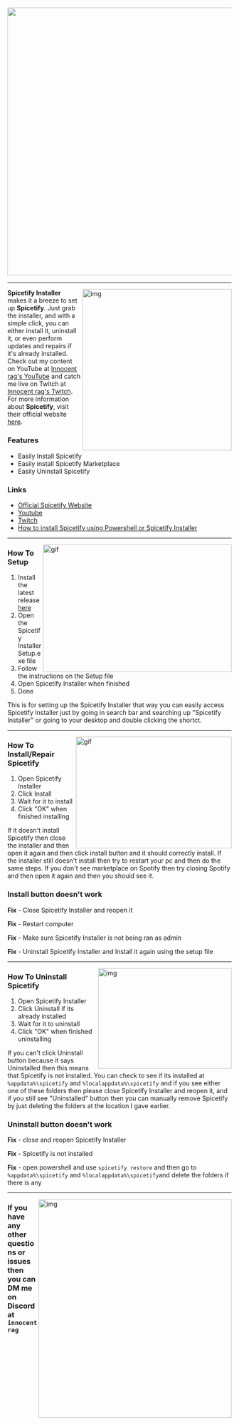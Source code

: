 <h3 align="center"><a href="https://spicetify.app/"><img src="https://i.imgur.com/iwcLITQ.png" width="600px"></a></h3>


---

<img src="https://i.imgur.com/DhDZSZR.png" alt="img" align="right" width="335px" height="362px">

**Spicetify Installer** makes it a breeze to set up **Spicetify**. Just grab the installer, and with a simple click, you can either install it, uninstall it, or even perform updates and repairs if it's already installed. Check out my content on YouTube at [Innocent rag's YouTube](https://www.youtube.com/@innocentrag) and catch me live on Twitch at [Innocent rag's Twitch](https://www.twitch.tv/innocentrag). For more information about **Spicetify**, visit their official website [here](https://spicetify.app/).

### Features

- Easily Install Spicetify
- Easily install Spicetify Marketplace
- Easily Uninstall Spicetify

### Links

- [Official Spicetify Website](https://spicetify.app)
- [Youtube](https://www.youtube.com/@innocentrag)
- [Twitch](https://www.twitch.tv/innocentrag)
- [How to install Spicetify using Powershell or Spicetify Installer](https://www.youtube.com/watch?v=b73eWOkQssE&t=53s)

---

<img src="https://i.imgur.com/L0qjPvJ.gif" alt="gif" align="right" width="424px" height="286px">

### How To Setup
1. Install the latest release [here](https://github.com/innocentrag/Spicetify-Installer/releases/latest)
2. Open the Spicetify Installer Setup.exe file
3. Follow the instructions on the Setup file
4. Open Spicetify Installer when finished
5. Done

This is for setting up the Spicetify Installer that way you can easily access Spicetify Installer just by going in search bar and searching up "Spicetify Installer" or going to your desktop and double clicking the shortct.

---

<img src="https://i.imgur.com/OayuETJ.gif" alt="gif" align="right" width="350px" height="250px">

### How To Install/Repair Spicetify
1. Open Spicetify Installer
2. Click Install
3. Wait for it to install
4. Click "OK" when finished installing

If it doesn't install Spicetify then close the installer and then open it again and then click install button and it should correctly install. If the installer still doesn't install then try to restart your pc and then do the same steps. If you don't see marketplace on Spotify then try closing Spotify and then open it again and then you should see it.

### Install button doesn't work

**Fix** - Close Spicetify Installer and reopen it

**Fix** - Restart computer

**Fix** - Make sure Spicetify Installer is not being ran as admin

**Fix** - Uninstall Spicetify Installer and Install it again using the setup file

---

<img src="https://i.imgur.com/cIh7Cah.gif" alt="img" align="right" width="300px" height="225px">

### How To Uninstall Spicetify
1. Open Spicetify Installer
2. Click Uninstall if its already installed
3. Wait for it to uninstall
4. Click "OK" when finished uninstalling

If you can't click Uninstall button because it says Uninstalled then this means that Spicetify is not installed.
You can check to see if its installed at `%appdata%\spicetify` and `%localappdata%\spicetify` and if you see either one of these folders then please close Spicetify Installer and reopen it, and if you still see "Uninstalled" button then you can manually remove Spicetify by just deleting the folders at the location I gave earlier.

### Uninstall button doesn't work

**Fix** - close and reopen Spicetify Installer

**Fix** - Spicetify is not installed

**Fix** - open powershell and use `spicetify restore` and then go to `%appdata%\spicetify` and `%localappdata%\spicetify`and delete the folders if there is any

---

<img src="https://i.imgur.com/rTlAw95.png" alt="img" align="right" width="434px" height="490px">

### If you have any other questions or issues then you can DM me on Discord at `innocentrag`
